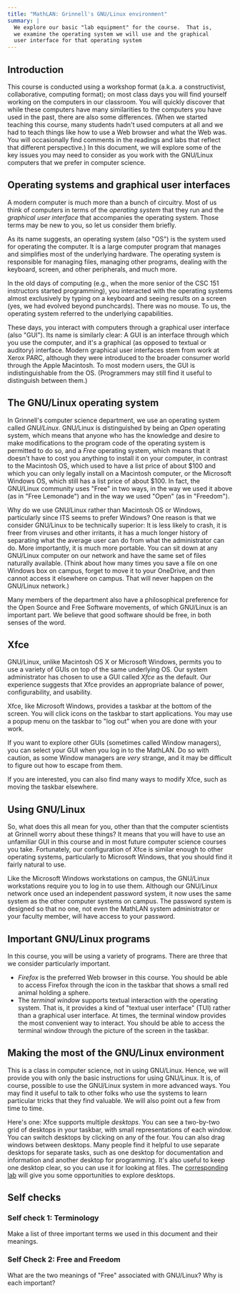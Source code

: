 ```yaml
---
title: "MathLAN: Grinnell's GNU/Linux environment"
summary: |
  We explore our basic "lab equipment" for the course.  That is,
  we examine the operating system we will use and the graphical
  user interface for that operating system
---
```


## Introduction

This course is conducted using a workshop format (a.k.a. a constructivist,
collaborative, computing format); on most class days you will
find yourself working on the computers in our classroom. You will
quickly discover that while these computers have many similarities
to the computers you have used in the past, there are also some
differences. (When we started teaching this course, many students hadn't
used computers at all and we had to teach things like how to use a Web
browser and what the Web was. You will occasionally find comments in
the readings and labs that reflect that different perspective.) In this
document, we will explore some of the key issues you may need to consider
as you work with the GNU/Linux computers that we prefer in computer science.

## Operating systems and graphical user interfaces

A modern computer is much more than a bunch of circuitry. Most of us think
of computers in terms of the _operating system_ that they run and the
_graphical user interface_ that accompanies the operating system. Those
terms may be new to you, so let us consider them briefly.

As its name suggests, an operating system (also "OS") is the system
used for operating the computer. It is a large computer program that
manages and simplifies most of the underlying hardware. The operating
system is responsible for managing files, managing other programs,
dealing with the keyboard, screen, and other peripherals, and much more.

In the old days of computing (e.g., when the more senior of the CSC
151 instructors started programming), you interacted with the operating
systems almost exclusively by typing on a keyboard and seeing results on
a screen (yes, we had evolved beyond punchcards). There was no mouse. To
us, the operating system referred to the underlying capabilities.

These days, you interact with computers through a graphical user interface
(also "GUI"). Its name is similarly clear: A GUI is an interface through
which you use the computer, and it's a graphical (as opposed to textual
or auditory) interface. Modern graphical user interfaces stem from work
at Xerox PARC, although they were introduced to the broader consumer
world through the Apple Macintosh. To most modern users, the GUI is
indistinguishable from the OS. (Programmers may still find it useful to
distinguish between them.)

## The GNU/Linux operating system

In Grinnell's computer science department, we use an operating system
called _GNU/Linux_. GNU/Linux is distinguished by being an _Open_
operating system, which means that anyone who has the knowledge and
desire to make modifications to the program code of the operating system
is permitted to do so, and a _Free_ operating system, which means that
it doesn't have to cost you anything to install it on your computer,
in contrast to the Macintosh OS, which used to have a list price of about
$100 and which you can only legally install on a Macintosh computer,
or the Microsoft Windows OS, which still has a list price of about
$100. In fact, the GNU/Linux community uses "Free" in two ways, in
the way we used it above (as in "Free Lemonade") and in the way we
used "Open" (as in "Freedom").

Why do we use GNU/Linux rather than Macintosh OS or Windows, particularly
since ITS seems to prefer Windows? One reason is that we consider
GNU/Linux to be technically superior: It is less likely to crash, it
is freer from viruses and other irritants, it has a much longer history
of separating what the average user can do from what the administrator
can do. More importantly, it is much more portable. You can sit down
at any GNU/Linux computer on our network and have the same set of
files naturally available. (Think about how many times you save a file
on one Windows box on campus, forget to move it to your OneDrive, and
then cannot access it elsewhere on campus. That will never happen on
the GNU/Linux network.)

Many members of the department also have a philosophical preference for
the Open Source and Free Software movements, of which GNU/Linux is an
important part. We believe that good software should be free, in both
senses of the word.

## Xfce

GNU/Linux, unlike Macintosh OS X or Microsoft Windows, permits you to
use a variety of GUIs on top of the same underlying OS. Our system
administrator has chosen to use a GUI called _Xfce_ as the default. Our
experience suggests that Xfce provides an appropriate balance of power,
configurability, and usability.

Xfce, like Microsoft Windows, provides a taskbar at the bottom of the
screen. You will click icons on the taskbar to start applications. You
may use a popup menu on the taskbar to "log out" when you are done with
your work.

If you want to explore other GUIs (sometimes called Window managers), you
can select your GUI when you log in to the MathLAN. Do so with caution,
as some Window managers are _very_ strange, and it may be difficult to
figure out how to escape from them.

If you are interested, you can also find many ways to modify Xfce, such
as moving the taskbar elsewhere.

## Using GNU/Linux

So, what does this all mean for you, other than that the computer
scientists at Grinnell worry about these things? It means that you will
have to use an unfamiliar GUI in this course and in most future computer
science courses you take. Fortunately, our configuration of Xfce is
similar enough to other operating systems, particularly to Microsoft
Windows, that you should find it fairly natural to use.

Like the Microsoft Windows workstations on campus, the GNU/Linux
workstations require you to log in to use them. Although our GNU/Linux 
network once used an independent password system, it now uses the same
system as the other computer systems on campus.  The password system
is designed so that no one, not even the MathLAN system administrator or
your faculty member, will have access to your password.

## Important GNU/Linux programs

In this course, you will be using a variety of programs. There are three
that we consider particularly important.

*  _Firefox_ is the preferred Web browser in this course.  You should be 
  able to access Firefox through the icon in the taskbar that shows a 
  small red animal holding a sphere.
* The _terminal window_ supports textual interaction with the operating 
  system.  That is, it provides a kind of "textual user interface" (TUI)
  rather than a graphical user interface.  At times, the terminal
  window provides the most convenient way to interact. You should
  be able to access the terminal window through the picture of the
  screen in the taskbar.

## Making the most of the GNU/Linux environment

This is a class in computer science, not in using GNU/Linux. Hence, we
will provide you with only the basic instructions for using GNU/Linux. It
is, of course, possible to use the GNU/Linux system in more advanced
ways. You may find it useful to talk to other folks who use the systems
to learn particular tricks that they find valuable. We will also point
out a few from time to time.

Here's one: Xfce supports multiple _desktops_. You can see a two-by-two
grid of desktops in your taskbar, with small representations of each
window. You can switch desktops by clicking on any of the four. You
can also drag windows between desktops. Many people find it helpful
to use separate desktops for separate tasks, such as one desktop for
documentation and information and another desktop for programming. It's
also useful to keep one desktop clear, so you can use it for looking
at files. The [corresponding lab](../labs/linux) will give you
some opportunities to explore desktops.

## Self checks

### Self check 1: Terminology

Make a list of three important terms we used in this document and their
meanings.

### Self Check 2: Free and Freedom

What are the two meanings of "Free" associated with GNU/Linux?  Why is
each important?
